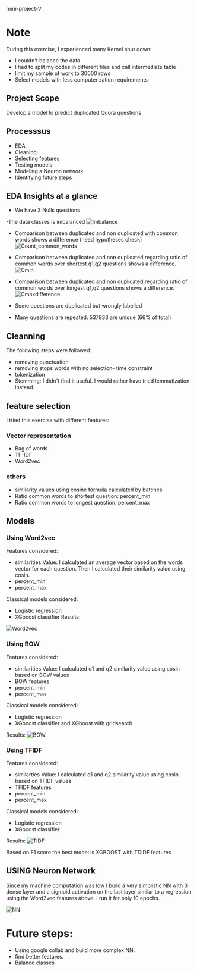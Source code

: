 mini-project-V

# Note
During this exercise, I experienced many Kernel shut down:
- I couldn't balance the data
- I had to split my codes in different files and call intermediate table
- limit my sample of work to 30000 rows
- Select models with less computerization requirements

## Project Scope
Develop a model to predict duplicated Quora questions

## Processsus
- EDA
- Cleaning
- Selecting features
- Testing models
- Modeling a Neuron network
- Identifying future steps

## EDA Insights at a glance

- We have 3 Nulls questions

-The data classes is imbalanced
![Imbalance](Images/Imbalance.png)

- Comparison between duplicated and non duplicated with common words shows a difference (need hypotheses check)
![Count_common_words](Images/common_words.png)

- Comparison between duplicated and non duplicated regarding ratio of common words over shortest q1,q2 questions shows a difference.
![Cmin](Images/C_words_wshortquestion.png)

- Comparison between duplicated and non duplicated regarding ratio of common words over longest q1,q2 questions shows a difference.
![Cmax](Images/C_words_wlongquestion.png)difference.

- Some questions are duplicated but wrongly labelled

- Many questions are repeated: 537933 are unique (66% of total)

## Cleanning
The following steps were followed:
- removing punctuation
- removing stops words with no selection- time constraint
- tokenization
- Stemming: I didn't find it useful. I would rather have tried lemmatization instead.

## feature selection
I tried this exercise with different features:
### Vector representation
- Bag of words
- TF-IDF
- Word2vec
### others
- similarity values using cosine formula calculated by batches.
- Ratio common words to shortest question: percent_min
- Ratio common words to longest question: percent_max

## Models

### Using Word2vec
Features considered:
- similarities Value: I calculated an average vector based on the words vector for each question. Then I calculated their similarity value using cosin.
- percent_min
- percent_max

Classical models considered: 
- Logistic regression
- XGboost classifier
Results:

![Word2vec](Images/Word2ved_models.png)

### Using BOW
Features considered:
- similarities Value: I calculated q1 and q2 similarity value using cosin based on BOW values
- BOW features
- percent_min
- percent_max

Classical models considered: 
- Logistic regression
- XGboost classifier and XGboost with gridsearch 

Results:
![BOW](Images/BOW.png)

### Using TFIDF
Features considered:
- similarties Value: I calculated q1 and q2 similarity value using cosin based on TFIDF values
- TFIDF features
- percent_min
- percent_max

Classical models considered: 
- Logistic regression
- XGboost classifier 

Results:
![TIDF](Images/TDIDF.png)

Based on F1 score the best model is XGBOOST with TDIDF features

## USING Neuron Network

Since my machine computation was low I build a very simplistic NN with 3 dense layer and a sigmoid activation on the last layer similar to a regression using the Word2vec features above. I run it for only 10 epochs.

![NN](Images/NN_results.png)

# Future steps:
- Using google collab and build more complex NN.
- find better features.
- Balance classes



